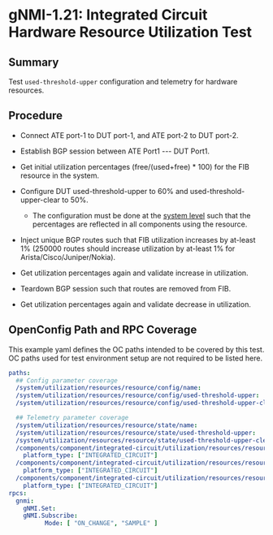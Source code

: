# gNMI-1.21: Integrated Circuit Hardware Resource Utilization Test

## Summary

Test `used-threshold-upper` configuration and telemetry for hardware resources.

## Procedure

*   Connect ATE port-1 to DUT port-1, and ATE port-2 to DUT port-2.

*   Establish BGP session between ATE Port1 --- DUT Port1.

*   Get initial utilization percentages (free/(used+free) * 100) for the FIB
    resource in the system.

*   Configure DUT used-threshold-upper to 60% and used-threshold-upper-clear to
    50%.

    *   The configuration must be done at the
        [system level](https://openconfig.net/projects/models/schemadocs/yangdoc/openconfig-system.html#system-utilization-resources-resource-config)
        such that the percentages are reflected in all components using the
        resource.

*   Inject unique BGP routes such that FIB utilization increases by at-least 1%
    (250000 routes should increase utilization by at-least 1% for
    Arista/Cisco/Juniper/Nokia).

*   Get utilization percentages again and validate increase in utilization.

*   Teardown BGP session such that routes are removed from FIB.

*   Get utilization percentages again and validate decrease in utilization.

## OpenConfig Path and RPC Coverage

This example yaml defines the OC paths intended to be covered by this test.  OC paths used for test environment setup are not required to be listed here.
```yaml
paths:
  ## Config parameter coverage
  /system/utilization/resources/resource/config/name:
  /system/utilization/resources/resource/config/used-threshold-upper:
  /system/utilization/resources/resource/config/used-threshold-upper-clear:

  ## Telemetry parameter coverage
  /system/utilization/resources/resource/state/name:
  /system/utilization/resources/resource/state/used-threshold-upper:
  /system/utilization/resources/resource/state/used-threshold-upper-clear:
  /components/component/integrated-circuit/utilization/resources/resource/state/name:
    platform_type: ["INTEGRATED_CIRCUIT"]
  /components/component/integrated-circuit/utilization/resources/resource/state/used:
    platform_type: ["INTEGRATED_CIRCUIT"]
  /components/component/integrated-circuit/utilization/resources/resource/state/free:
    platform_type: ["INTEGRATED_CIRCUIT"]
rpcs:
  gnmi:
    gNMI.Set:
    gNMI.Subscribe:
          Mode: [ "ON_CHANGE", "SAMPLE" ]
```
